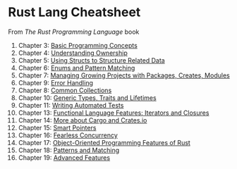 # Rust Lang Cheatsheet

From _The Rust Programming Language_ book

1. Chapter 3: [Basic Programming Concepts](chapters/basic_concepts.md)
1. Chapter 4: [Understanding Ownership](chapters/ownership.md)
1. Chapter 5: [Using Structs to Structure Related Data](chapters/structs.md)
1. Chapter 6: [Enums and Pattern Matching](chapters/enums.md)
1. Chapter 7: [Managing Growing Projects with Packages, Creates, Modules](chapters/managing_projects.md)
1. Chapter 9: [Error Handling](chapters/error_handling.md)
1. Chapter 8: [Common Collections](chapters/collections.md)
1. Chapter 10: [Generic Types, Traits and Lifetimes](chapters/generics.md)
1. Chapter 11: [Writing Automated Tests](chapters/tests.md)
1. Chapter 13: [Functional Language Features: Iterators and Closures](chapters/functional.md)
1. Chapter 14: [More about Cargo and Crates.io](chapters/cargo_in_depth.md)
1. Chapter 15: [Smart Pointers](chapters/smart_pointers.md)
1. Chapter 16: [Fearless Concurrency](chapters/concurrency.md)
1. Chapter 17: [Object-Oriented Programming Features of Rust](chapters/oop.md)
1. Chapter 18: [Patterns and Matching](chapters/patterns_matching.md)
1. Chapter 19: [Advanced Features](chapters/advanced_features.md)
